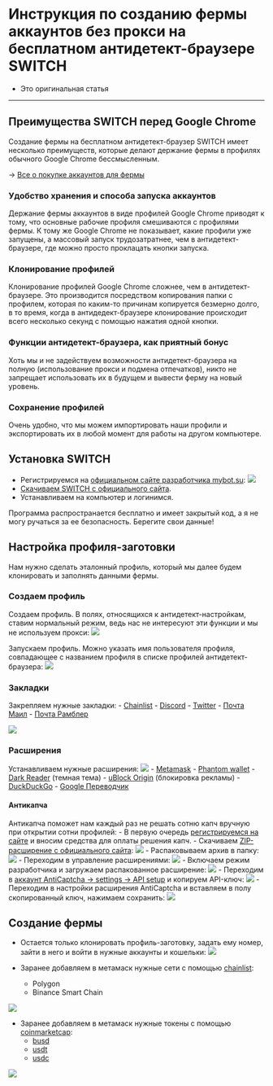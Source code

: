 # Инструкция по созданию фермы аккаунтов без прокси на бесплатном антидетект-браузере SWITCH
- Это оригинальная статья
---

## Преимущества SWITCH перед Google Chrome
Создание фермы на бесплатном антидетект-браузер SWITCH имеет несколько преимуществ, которые делают держание фермы в профилях обычного Google Chrome бессмысленным.

-> [Все о покупке аккаунтов для фермы](Абузы%20и%20мультиакинг.md)

### Удобство хранения и способа запуска аккаунтов
Держание фермы аккаунтов в виде профилей Google Chrome приводят к тому, что основные рабочие профиля смешиваются с профилями фермы. К тому же Google Chrome не показывает, какие профили уже запущены, a массовый запуск трудозатратнее, чем в антидетект-браузере, где можно просто проклацать кнопки запуска.

### Клонирование профилей
Клонирование профилей Google Chrome сложнее, чем в антидетект-браузере. Это производится посредством копирования папки с профилем, которая по каким-то причинам копируется безмерно долго, в то время, когда в антидедект-браузере клонирование происходит всего несколько секунд с помощью нажатия одной кнопки.

### Функции антидетект-браузера, как приятный бонус
Хоть мы и не задействуем возможности антидетект-браузера на полную (использование прокси и подмена отпечатков), никто не запрещает использовать их в будущем и вывести ферму на новый уровень.

### Сохранение профилей
Очень удобно, что мы можем импортировать наши профили и экспортировать их в любой момент для работы на другом компьютере.

## Установка SWITCH
- Регистрируемся на [официальном сайте разработчика mybot.su](http://mybot.su/register.php):
![](_attachments/fc5670ddbd9af6536f0f206515745ea7.png)
- [Скачиваем SWITCH с официального сайта](http://mybot.su/switch).
- Устанавливаем на компьютер и логинимся.

Программа распространается бесплатно и имеет закрытый код, а я не могу ручаться за ее безопасность. Берегите свои данные!

## Настройка профиля-заготовки
Нам нужно сделать эталонный профиль, который мы далее будем клонировать и заполнять данными фермы.

### Создаем профиль
Создаем профиль. В полях, относящихся к антидетект-настройкам, ставим нормальный режим, ведь наc не интересуют эти функции и мы не используем прокси:
![](_attachments/28eebc338d8cfdda94c0d6c5aaf37247.png)

Запускаем профиль. Можно указать имя пользователя профиля, совпадающее с названием профиля в списке профилей антидетект-браузера:
![](_attachments/7709a3dd061cb9a5ef2469710bcf8d25.png)

### Закладки
Закрепляем нужные закладки:
    - [Chainlist](https://chainlist.org/)
	- [Discord](https://discord.com/channels/@me)
	- [Twitter](https://twitter.com/home)
	- [Почта Маил](https://account.mail.ru/login)
	- [Почта Рамблер](https://mail.rambler.ru/)

![](_attachments/4ef1c32cae3db5285580c13d09b25113.png)


### Расширения
Устанавливаем нужные расширения:
![](_attachments/5df94295a8fab8dbd8587d22e3bcaa3d.png)
    - [Metamask](https://chrome.google.com/webstore/detail/metamask/nkbihfbeogaeaoehlefnkodbefgpgknn)
    - [Phantom wallet](https://chrome.google.com/webstore/detail/phantom/bfnaelmomeimhlpmgjnjophhpkkoljpa)
    - [Dark Reader](https://chrome.google.com/webstore/detail/dark-reader/eimadpbcbfnmbkopoojfekhnkhdbieeh) (темная тема)
    - [uBlock Origin](https://chrome.google.com/webstore/detail/ublock-origin/cjpalhdlnbpafiamejdnhcphjbkeiagm) (блокировка рекламы)
    - [DuckDuckGo](https://chrome.google.com/webstore/detail/duckduckgo-privacy-essent/bkdgflcldnnnapblkhphbgpggdiikppg)
    - [Google Переводчик](https://chrome.google.com/webstore/detail/google-translate/aapbdbdomjkkjkaonfhkkikfgjllcleb)
	
#### Антикапча
Антикапча поможет нам каждый раз не решать сотню капч вручную при открытии сотни профилей:
    - В первую очередь [регистрируемся на сайте](https://anti-captcha.com/clients/entrance/login) и вносим средства для оплаты решения капч.
	- Скачиваем [ZIP-расширение с официального сайта](https://antcpt.com/rus/download/google-chrome-options/manual-zip.html):
	![](_attachments/77da0ffa6095108b09f82265c0ac8a6e.png)
	- Распаковываем архив в папку:
	![](_attachments/64acfdafa5537196a3881ff94bd57e35.png)
	- Переходим в управление расширениями:
	![](_attachments/d903da8aae232c7dcb2fc6b375081047.png)
	- Включаем режим разработчика и загружаем распакованное расширение:
	![](_attachments/5a493da3d4c292e68979f5b48e20dd3e.png)
	- Переходим в [аккаунт AntiCaptcha -> settings -> API setup](https://anti-captcha.com/clients/settings/apisetup) и копируем API-ключ:
    ![](_attachments/9766339935934ae405f42a65af8efbc7.png)
	- Переходим в настройки расширения AntiCaptcha и вставляем в полу скопированный ключ, нажимаем сохранить:
	![](_attachments/8fe0eb09ef9142e676ec6d9449649309.png)


## Создание фермы
- Остается только клонировать профиль-заготовку, задать ему номер, зайти в него и войти в нужные аккаунты и кошельки:
![](_attachments/a1b273da7c047ae64f3cb5e3ff1e0b18.png)

- Заранее добавляем в метамаск нужные сети с помощью [chainlist](https://chainlist.org/):
    - Polygon
    - Binance Smart Chain

![](_attachments/774275c01f97da13e18c4f2c48c0d5a1.png)

- Заранее добавляем в метамаск нужные токены с помощью [coinmarketcap](https://coinmarketcap.com/):
    - [busd](https://coinmarketcap.com/currencies/binance-usd/)
    - [usdt](https://coinmarketcap.com/currencies/tether/)
    - [usdc](https://coinmarketcap.com/currencies/usd-coin/)

![](_attachments/6e85f173051c8905b0afbd8b72f4d5c7.png)